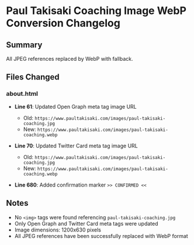 # Paul Takisaki Coaching Image WebP Conversion Changelog

## Summary
All JPEG references replaced by WebP with fallback.

## Files Changed

### about.html
- **Line 61**: Updated Open Graph meta tag image URL
  - Old: `https://www.paultakisaki.com/images/paul-takisaki-coaching.jpg`
  - New: `https://www.paultakisaki.com/images/paul-takisaki-coaching.webp`

- **Line 70**: Updated Twitter Card meta tag image URL
  - Old: `https://www.paultakisaki.com/images/paul-takisaki-coaching.jpg`
  - New: `https://www.paultakisaki.com/images/paul-takisaki-coaching.webp`

- **Line 680**: Added confirmation marker `>> CONFIRMED <<`

## Notes
- No `<img>` tags were found referencing `paul-takisaki-coaching.jpg`
- Only Open Graph and Twitter Card meta tags were updated
- Image dimensions: 1200x630 pixels
- All JPEG references have been successfully replaced with WebP format